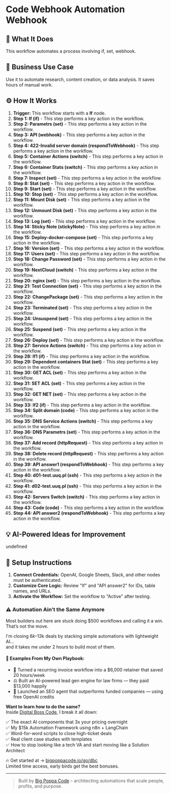 # Code Webhook Automation Webhook

## 🚀 What It Does
This workflow automates a process involving if, set, webhook.

## 💼 Business Use Case
Use it to automate research, content creation, or data analysis. It saves hours of manual work.

## ⚙️ How It Works
1.  **Trigger:** This workflow starts with a **If** node.
2. **Step 1: If (if)** - This step performs a key action in the workflow.
3. **Step 2: Parametrs (set)** - This step performs a key action in the workflow.
4. **Step 3: API (webhook)** - This step performs a key action in the workflow.
5. **Step 4: 422-Invalid server domain (respondToWebhook)** - This step performs a key action in the workflow.
6. **Step 5: Container Actions (switch)** - This step performs a key action in the workflow.
7. **Step 6: Container Stats (switch)** - This step performs a key action in the workflow.
8. **Step 7: Inspect (set)** - This step performs a key action in the workflow.
9. **Step 8: Stat (set)** - This step performs a key action in the workflow.
10. **Step 9: Start (set)** - This step performs a key action in the workflow.
11. **Step 10: Stop (set)** - This step performs a key action in the workflow.
12. **Step 11: Mount Disk (set)** - This step performs a key action in the workflow.
13. **Step 12: Unmount Disk (set)** - This step performs a key action in the workflow.
14. **Step 13: Log (set)** - This step performs a key action in the workflow.
15. **Step 14: Sticky Note (stickyNote)** - This step performs a key action in the workflow.
16. **Step 15: Deploy-docker-compose (set)** - This step performs a key action in the workflow.
17. **Step 16: Version (set)** - This step performs a key action in the workflow.
18. **Step 17: Users (set)** - This step performs a key action in the workflow.
19. **Step 18: Change Password (set)** - This step performs a key action in the workflow.
20. **Step 19: NextCloud (switch)** - This step performs a key action in the workflow.
21. **Step 20: nginx (set)** - This step performs a key action in the workflow.
22. **Step 21: Test Connection (set)** - This step performs a key action in the workflow.
23. **Step 22: ChangePackage (set)** - This step performs a key action in the workflow.
24. **Step 23: Terminated (set)** - This step performs a key action in the workflow.
25. **Step 24: Unsuspend (set)** - This step performs a key action in the workflow.
26. **Step 25: Suspend (set)** - This step performs a key action in the workflow.
27. **Step 26: Deploy (set)** - This step performs a key action in the workflow.
28. **Step 27: Service Actions (switch)** - This step performs a key action in the workflow.
29. **Step 28: If1 (if)** - This step performs a key action in the workflow.
30. **Step 29: Dependent containers Stat (set)** - This step performs a key action in the workflow.
31. **Step 30: GET ACL (set)** - This step performs a key action in the workflow.
32. **Step 31: SET ACL (set)** - This step performs a key action in the workflow.
33. **Step 32: GET NET (set)** - This step performs a key action in the workflow.
34. **Step 33: If2 (if)** - This step performs a key action in the workflow.
35. **Step 34: Split domain (code)** - This step performs a key action in the workflow.
36. **Step 35: DNS Service Actions (switch)** - This step performs a key action in the workflow.
37. **Step 36: DNS Parametrs (set)** - This step performs a key action in the workflow.
38. **Step 37: Add record (httpRequest)** - This step performs a key action in the workflow.
39. **Step 38: Delete record (httpRequest)** - This step performs a key action in the workflow.
40. **Step 39: API answer1 (respondToWebhook)** - This step performs a key action in the workflow.
41. **Step 40: d01-test.uuq.pl (ssh)** - This step performs a key action in the workflow.
42. **Step 41: d02-test.uuq.pl (ssh)** - This step performs a key action in the workflow.
43. **Step 42: Servers Switch (switch)** - This step performs a key action in the workflow.
44. **Step 43: Code (code)** - This step performs a key action in the workflow.
45. **Step 44: API answer2 (respondToWebhook)** - This step performs a key action in the workflow.

## 💡 AI-Powered Ideas for Improvement
undefined

## 🔧 Setup Instructions
1. **Connect Credentials:** OpenAI, Google Sheets, Slack, and other nodes must be authenticated.
2. **Customize Core Logic:** Review "If" and "API answer2" for IDs, table names, and URLs.
3. **Activate the Workflow:** Set the workflow to "Active" after testing.

### ⚠️ Automation Ain’t the Same Anymore

Most builders out here are stuck doing $500 workflows and calling it a win.  
That’s not the move.  

I'm closing $6k–$13k deals by stacking simple automations with lightweight AI...  
and it takes me under 2 hours to build most of them.

#### 🧠 Examples From My Own Playbook:
- 🔁 Turned a recurring invoice workflow into a $6,000 retainer that saved 20 hours/week  
- ⚖️ Built an AI-powered lead gen engine for law firms — they paid $13,000 happily  
- 🚀 Launched an SEO agent that outperforms funded companies — using free OpenAI credits  

**Want to learn how to do the same?**  
Inside [Digital Boss Code](https://bigpoppacode.io/go/dbc), I break it all down:

✅ The exact AI components that 3x your pricing overnight  
✅ My $15k Automation Framework using n8n + LangChain  
✅ Word-for-word scripts to close high-ticket deals  
✅ Real client case studies with templates  
✅ How to stop looking like a tech VA and start moving like a Solution Architect  

🔥 Get started at → [bigpoppacode.io/go/dbc](https://bigpoppacode.io/go/dbc)  
Limited time access, early birds get the best bonuses.

---
> Built by [Big Poppa Code](https://bigpoppacode.io) – architecting automations that scale people, profits, and purpose.

